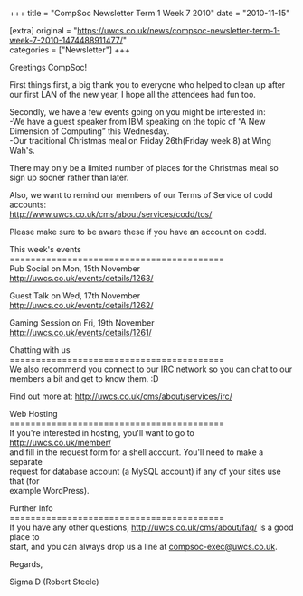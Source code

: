 +++
title = "CompSoc Newsletter Term 1 Week 7 2010"
date = "2010-11-15"

[extra]
original = "https://uwcs.co.uk/news/compsoc-newsletter-term-1-week-7-2010-1474488911477/"    
categories = ["Newsletter"]
+++

Greetings CompSoc\!

First things first, a big thank you to everyone who helped to clean up after our first LAN of the new year, I hope all the attendees had fun too.

Secondly, we have a few events going on you might be interested in:  
\-We have a guest speaker from IBM speaking on the topic of “A New Dimension of Computing” this Wednesday.  
\-Our traditional Christmas meal on Friday 26th(Friday week 8) at Wing Wah's.

There may only be a limited number of places for the Christmas meal so sign up sooner rather than later.

Also, we want to remind our members of our Terms of Service of codd accounts:  
http://www.uwcs.co.uk/cms/about/services/codd/tos/

Please make sure to be aware these if you have an account on codd.

This week's events  
\=========================================  
Pub Social on Mon, 15th November  
http://uwcs.co.uk/events/details/1263/

Guest Talk on Wed, 17th November  
http://uwcs.co.uk/events/details/1262/

Gaming Session on Fri, 19th November  
http://uwcs.co.uk/events/details/1261/

Chatting with us  
\=========================================  
We also recommend you connect to our IRC network so you can chat to our  
members a bit and get to know them. :D

Find out more at: http://uwcs.co.uk/cms/about/services/irc/

Web Hosting  
\=========================================  
If you're interested in hosting, you'll want to go to http://uwcs.co.uk/member/  
and fill in the request form for a shell account. You'll need to make a separate  
request for database account (a MySQL account) if any of your sites use that (for  
example WordPress).

Further Info  
\=========================================  
If you have any other questions, http://uwcs.co.uk/cms/about/faq/ is a good place to  
start, and you can always drop us a line at compsoc-exec@uwcs.co.uk.

Regards,

Sigma D (Robert Steele)

